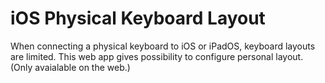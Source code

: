 # iOS Physical Keyboard Layout
When connecting a physical keyboard to iOS or iPadOS, keyboard layouts are limited. This web app gives possibility to configure personal layout. (Only avaialable on the web.)
